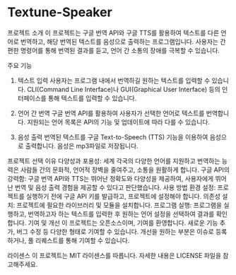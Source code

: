 # Textune-Speaker
프로젝트 소개
이 프로젝트는 구글 번역 API와 구글 TTS를 활용하여 텍스트를 다른 언어로 번역하고, 해당 번역된 텍스트를 음성으로 출력하는 프로그램입니다. 사용자는 간편한 명령어를 통해 번역된 결과를 듣고, 언어 간 소통의 장애를 극복할 수 있습니다.

주요 기능
1. 텍스트 입력
사용자는 프로그램 내에서 번역하길 원하는 텍스트를 입력할 수 있습니다. CLI(Command Line Interface)나 GUI(Graphical User Interface) 등의 인터페이스를 통해 텍스트를 입력할 수 있습니다.

2. 언어 간 번역
구글 번역 API를 활용하여 사용자가 선택한 언어로 텍스트를 번역합니다. 지원되는 언어 목록은 API의 기능 및 업데이트에 따라 다를 수 있습니다.

3. 음성 출력
번역된 텍스트를 구글 Text-to-Speech (TTS) 기능을 이용하여 음성으로 출력합니다. 음성은 mp3파일로 저장됩니다.

프로젝트 선택 이유
다양성과 포용성: 세계 각국의 다양한 언어를 지원하고 번역하는 능력은 사람들 간의 문화적, 언어적 장벽을 줄여주고, 소통을 원활하게 합니다.
구글 API의 강력함: 구글 번역 API와 TTS는 뛰어난 정확도와 다양성을 제공하여, 사용자에게 뛰어난 번역 및 음성 출력 경험을 제공할 수 있다고 판단했습니다.
사용 방법
환경 설정: 프로젝트를 실행하기 전에 구글 API 키를 발급하고, 프로젝트에 설정해야 합니다.
의존성 설치: 프로젝트에 필요한 라이브러리 및 모듈을 설치합니다.
프로그램 실행: 프로그램을 실행하고, 번역하고자 하는 텍스트를 입력한 후 원하는 언어 설정을 선택하여 결과를 확인합니다.
기여 및 개선
이 프로젝트는 오픈소스이며, 기여를 환영합니다. 새로운 기능 추가, 버그 수정 등 다양한 형태로 기여할 수 있습니다. 개선을 원하는 부분은 이슈로 등록하거나, 풀 리퀘스트를 통해 기여할 수 있습니다.

라이센스
이 프로젝트는 MIT 라이센스를 따릅니다. 자세한 내용은 LICENSE 파일을 참고해주세요.
